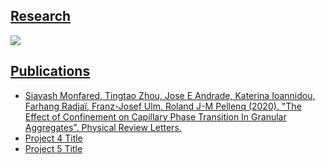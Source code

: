 ## [Research](/sample_page)
<img src="images/dummy_thumbnail.jpg?raw=true"/>

## [Publications](/http://example.com/)
- [Siavash Monfared, Tingtao Zhou, Jose E Andrade, Katerina Ioannidou, Farhang Radjaï, Franz-Josef Ulm, Roland J-M Pellenq (2020). "The Effect of Confinement on Capillary Phase Transition In Granular Aggregates". Physical Review Letters.](https://journals.aps.org/prl/abstract/10.1103/PhysRevLett.125.255501)
- [Project 4 Title](http://example.com/)
- [Project 5 Title](http://example.com/)
